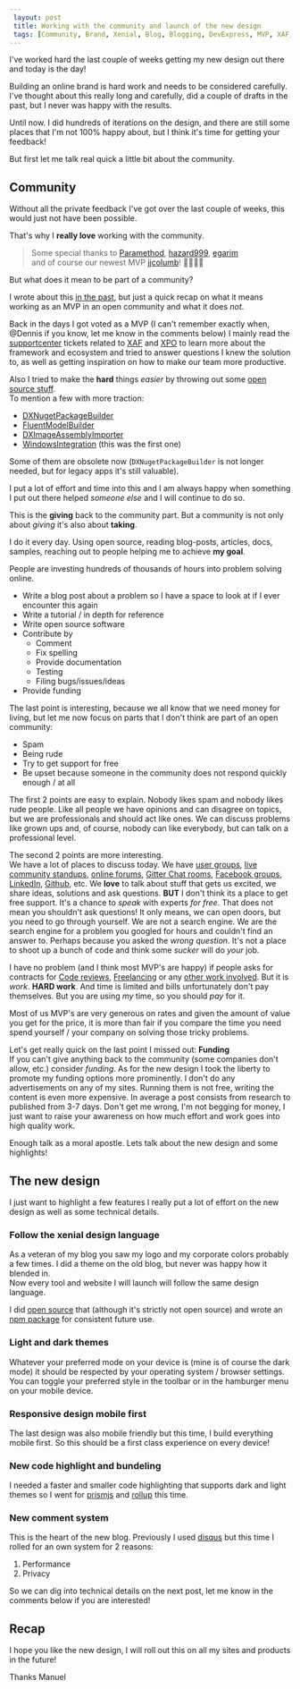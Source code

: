 ```yaml
---
 layout: post 
 title: Working with the community and launch of the new design
 tags: [Community, Brand, Xenial, Blog, Blogging, DevExpress, MVP, XAF, XPO]
---
```


I've worked hard the last couple of weeks getting my new design out there and today is the day!

Building an online brand is hard work and needs to be considered carefully.
I've thought about this really long and carefully, did a couple of drafts in the past, but I never was happy with the results.

Until now. I did hundreds of iterations on the design, and there are still some places that I'm not 100% happy about,
but I think it's time for getting your feedback!

But first let me talk real quick a little bit about the community.

## Community

Without all the private feedback I've got over the last couple of weeks, this would just not have been possible.

That's why I **really love** working with the community.

> Some special thanks to [Paramethod](https://github.com/Paramethod), [hazard999](https://github.com/hazard999), [egarim](https://github.com/egarim)  
> and of course our newest MVP [jjcolumb](https://github.com/jjcolumb)! 🥳🥳🥳🥳

But what does it mean to be part of a community?

I wrote about this [in the past](2019/12/05/the-third-annual-csharp-advent-pretzel-journey.html#community), but just a quick recap on what it means working as an MVP in an open community and what it does *not*.

Back in the days I got voted as a MVP (I can't remember exactly when, @Dennis if you know, let me know in the comments below) I mainly read the [supportcenter](https://supportcenter.devexpress.com/) tickets related to [XAF](tags/XAF.html) and [XPO](tags/XPO.html) to learn more about the framework and ecosystem and tried to answer questions I knew the solution to, as well as getting inspiration on how to make our team more productive.

Also I tried to make the **hard** things *easier* by throwing out some [open source stuff](https://github.com/biohazard999?tab=repositories&q=&type=source&language=).  
To mention a few with more traction:

* [DXNugetPackageBuilder](https://github.com/biohazard999/DXNugetPackageBuilder)
* [FluentModelBuilder](https://github.com/biohazard999/Para.FluentModelBuilder)
* [DXImageAssemblyImporter](https://github.com/biohazard999/DXImageAssemblyImporter)
* [WindowsIntegration](https://github.com/biohazard999/Xpand.ExpressApp.Win.Para.WindowsIntegration) (this was the first one)

Some of them are obsolete now (`DXNugetPackageBuilder` is not longer needed, but for legacy apps it's still valuable).

I put a lot of effort and time into this and I am always happy when something I put out there helped *someone else* and I will continue to do so.

This is the **giving** back to the community part.
But a community is not only about *giving* it's also about **taking**.

I do it every day. Using open source, reading blog-posts, articles, docs, samples, reaching out to people helping me to achieve **my goal**.

People are investing hundreds of thousands of hours into problem solving online.

* Write a blog post about a problem so I have a space to look at if I ever encounter this again
* Write a tutorial / in depth for reference
* Write open source software
* Contribute by
  * Comment
  * Fix spelling
  * Provide documentation
  * Testing
  * Filing bugs/issues/ideas
* Provide funding

The last point is interesting, because we all know that we need money for living, but let me now focus on parts that I don't think are part of an open community:

* Spam
* Being rude
* Try to get support for free
* Be upset because someone in the community does not respond quickly enough / at all

The first 2 points are easy to explain. Nobody likes spam and nobody likes rude people. Like all people we have opinions and can disagree on topics, but we are professionals and should act like ones. We can discuss problems like grown ups and, of course, nobody can like everybody, but can talk on a professional level.

The second 2 points are more interesting.  
We have a lot of places to discuss today. We have [user groups](), [live community standups](), [online forums](), [Gitter Chat rooms](), [Facebook groups](), [LinkedIn](), [Github](), etc. We **love** to talk about stuff that gets us excited, we share ideas, solutions and ask questions.  **BUT** I don't think its a place to get free support. It's a chance to *speak* with experts *for free*. That does not mean you shouldn't ask questions! It only means, we can open doors, but you need to go through yourself. 
We are not a search engine. We are the search engine for a problem you googled for hours and couldn't find an answer to. Perhaps because you asked the *wrong question*. 
It's not a place to shoot up a bunch of code and think some *sucker* will do *your* job.

I have no problem (and I think most MVP's are happy) if people asks for contracts for [Code reviews](), [Freelancing]() or any [other work involved](). But it is *work*. **HARD work**. And time is limited and bills unfortunately don't pay themselves.  But you are using *my* time, so you should *pay* for it.  

Most of us MVP's are very generous on rates and given the amount of value you get for the price, it is more than fair if you compare the time you need spend yourself / your company on solving those tricky problems.

Let's get really quick on the last point I missed out: **Funding**  
If you can't give anything back to the community (some companies don't allow, etc.) consider *funding*. As for the new design I took the liberty to promote my funding options more prominently.
I don't do any advertisements on any of my sites. Running them is not free, writing the content is even more expensive. In average a post consists from research to published from 3-7 days. Don't get me wrong, I'm not begging for money, I just want to raise your awareness on how much effort and work goes into high quality work.

Enough talk as a moral apostle. Lets talk about the new design and some highlights!

## The new design

I just want to highlight a few features I really put a lot of effort on the new design as well as some technical details.

### Follow the xenial design language

As a veteran of my blog you saw my logo and my corporate colors probably a few times. I did a theme on the old blog, but never was happy how it blended in.  
Now every tool and website I will launch will follow the same design language.

I did [open source](https://github.com/xenial-io/Xenial.Template) that (although it's strictly not open source) and wrote an [npm package](https://www.npmjs.com/package/@xenial-io/xenial-template) for consistent future use.

### Light and dark themes

Whatever your preferred mode on your device is (mine is of course the dark mode) it should be respected by your operating system / browser settings. You can toggle your preferred style in the toolbar or in the hamburger menu on your mobile device.

### Responsive design mobile first

The last design was also mobile friendly but this time, I build everything mobile first. So this should be a first class experience on every device!

### New code highlight and bundeling

I needed a faster and smaller code highlighting that supports dark and light themes so I went for [prismjs](https://prismjs.com/) and [rollup](https://rollupjs.org/guide/en/) this time.

### New comment system

This is the heart of the new blog. Previously I used [disqus](https://disqus.com/) but this time I rolled for an own system for 2 reasons:

1. Performance
1. Privacy

So we can dig into technical details on the next post, let me know in the comments below if you are interested!

## Recap

I hope you like the new design, I will roll out this on all my sites and products in the future!

Thanks Manuel